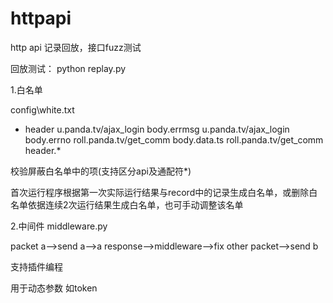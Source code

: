 # httpapi
http api  记录回放，接口fuzz测试

回放测试：
python replay.py

1.白名单

config\white.txt
* header
u.panda.tv/ajax_login body.errmsg
u.panda.tv/ajax_login body.errno
roll.panda.tv/get_comm body.data.ts
roll.panda.tv/get_comm header.*

校验屏蔽白名单中的项(支持区分api及通配符*)

首次运行程序根据第一次实际运行结果与record中的记录生成白名单，或删除白名单依据连续2次运行结果生成白名单，也可手动调整该名单

2.中间件
middleware.py

packet a-->send a-->a response-->middleware-->fix other packet-->send b

支持插件编程

用于动态参数 如token
